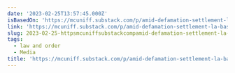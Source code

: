 ```yaml
---
date: '2023-02-25T13:57:45.000Z'
isBasedOn: 'https://mcuniff.substack.com/p/amid-defamation-settlement-la-based'
link: 'https://mcuniff.substack.com/p/amid-defamation-settlement-la-based'
slug: 2023-02-25-httpsmcuniffsubstackcompamid-defamation-settlement-la-based
tags:
  - law and order
  - Media
title: 'https://mcuniff.substack.com/p/amid-defamation-settlement-la-based'
---
```


